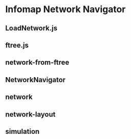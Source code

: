 # Infomap Network Navigator

## LoadNetwork.js

## ftree.js

## network-from-ftree

## NetworkNavigator

## network

## network-layout

## simulation
